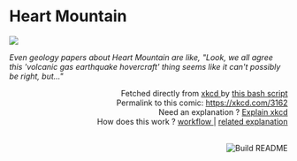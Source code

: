 # <b>Heart Mountain</b>

[![](https://imgs.xkcd.com/comics/heart_mountain.png)](https://xkcd.com/3162)

<i>Even geology papers about Heart Mountain are like, &quot;Look, we all agree this &#39;volcanic gas earthquake hovercraft&#39; thing seems like it can&#39;t possibly be right, but...&quot;</i>

<div align="right">
  Fetched directly from
  <a href="https://xkcd.com">
    xkcd
  </a>
  by
  <a href="https://github.com/Vanille-N/Vanille-N/blob/master/fetch">
    this bash script
  </a>
</div>
<div align="right">
  Permalink to this comic:
  <a href="https://xkcd.com/3162">
    https://xkcd.com/3162
  </a>
</div>
<div align="right">
  Need an explanation ?
  <a href="https://www.explainxkcd.com/wiki/index.php/3162">
    Explain xkcd
  </a>
</div>
<div align="right">
  How does this work ?
  <a href="https://github.com/Vanille-N/Vanille-N/blob/master/.github/workflows/build.yml">
    workflow
  </a>
  |
  <a href="https://simonwillison.net/2020/Jul/10/self-updating-profile-readme/">
    related explanation
  </a>
</div><br>

<a href="https://github.com/Vanille-N/Vanille-N/actions"><img src="https://github.com/Vanille-N/Vanille-N/workflows/Build%20README/badge.svg" align="right" alt="Build README"></a>
